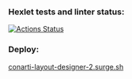 ### Hexlet tests and linter status:
[![Actions Status](https://github.com/conarti/layout-designer-project-lvl2/workflows/hexlet-check/badge.svg)](https://github.com/conarti/layout-designer-project-lvl2/actions)

### Deploy:
[conarti-layout-designer-2.surge.sh](https://conarti-layout-designer-2.surge.sh)
